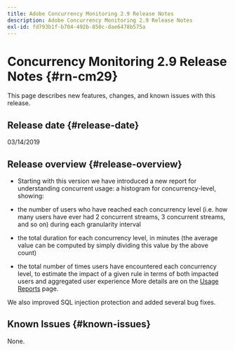 ```yaml
---
title: Adobe Concurrency Monitoring 2.9 Release Notes
description: Adobe Concurrency Monitoring 2.9 Release Notes
exl-id: fd793b1f-b704-492b-850c-dae6478b575a
---
```

# Concurrency Monitoring 2.9 Release Notes {#rn-cm29} 

This page describes new features, changes, and known issues with this release.

## Release date {#release-date}

03/14/2019

 
## Release overview {#release-overview}

* Starting with this version we have introduced a new report for understanding concurrent usage: a histogram for concurrency-level, showing:

* the number of users who have reached each concurrency level (i.e. how many users have ever had 2 concurrent streams, 3 concurrent streams, and so on) during each granularity interval
* the total duration for each concurrency level, in minutes (the average value can be computed by simply dividing this value by the above count)
* the total number of times users have encountered each concurrency level, to estimate the impact of a given rule in terms of both impacted users and aggregated user experience
More details are on the [Usage Reports](/help/concurrency-monitoring/cm-usage-reports.md) page. 

We also improved SQL injection protection and added several bug fixes. 

## Known Issues {#known-issues}

None.
